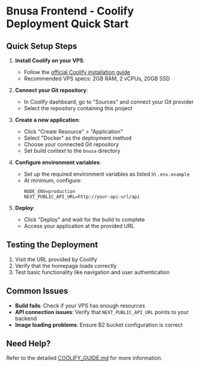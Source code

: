 # Bnusa Frontend - Coolify Deployment Quick Start

## Quick Setup Steps

1. **Install Coolify on your VPS**:
   - Follow the [official Coolify installation guide](https://coolify.io/docs/installation/vps)
   - Recommended VPS specs: 2GB RAM, 2 vCPUs, 20GB SSD

2. **Connect your Git repository**:
   - In Coolify dashboard, go to "Sources" and connect your Git provider
   - Select the repository containing this project

3. **Create a new application**:
   - Click "Create Resource" > "Application"
   - Select "Docker" as the deployment method
   - Choose your connected Git repository
   - Set build context to the `bnusa` directory

4. **Configure environment variables**:
   - Set up the required environment variables as listed in `.env.example`
   - At minimum, configure:
     ```
     NODE_ENV=production
     NEXT_PUBLIC_API_URL=http://your-api-url/api
     ```

5. **Deploy**:
   - Click "Deploy" and wait for the build to complete
   - Access your application at the provided URL

## Testing the Deployment

1. Visit the URL provided by Coolify
2. Verify that the homepage loads correctly
3. Test basic functionality like navigation and user authentication

## Common Issues

- **Build fails**: Check if your VPS has enough resources
- **API connection issues**: Verify that `NEXT_PUBLIC_API_URL` points to your backend
- **Image loading problems**: Ensure B2 bucket configuration is correct

## Need Help?

Refer to the detailed [COOLIFY_GUIDE.md](./COOLIFY_GUIDE.md) for more information. 